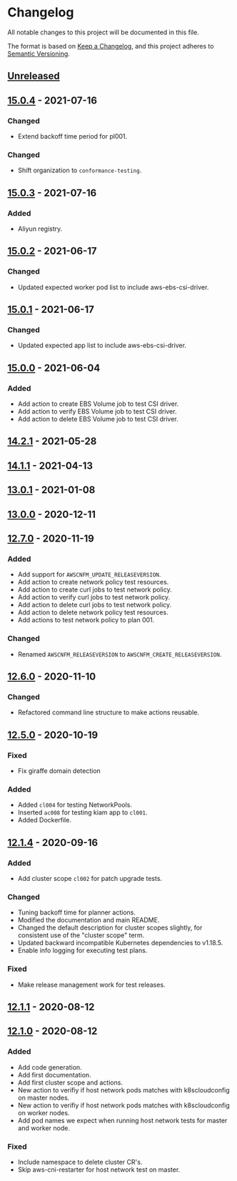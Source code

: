 # Changelog

All notable changes to this project will be documented in this file.

The format is based on [Keep a Changelog](https://keepachangelog.com/en/1.0.0/),
and this project adheres to [Semantic Versioning](https://semver.org/spec/v2.0.0.html).



## [Unreleased]

## [15.0.4] - 2021-07-16

### Changed

- Extend backoff time period for pl001.

### Changed

- Shift organization to `conformance-testing`.

## [15.0.3] - 2021-07-16

### Added

- Aliyun registry.

## [15.0.2] - 2021-06-17

### Changed

- Updated expected worker pod list to include aws-ebs-csi-driver.

## [15.0.1] - 2021-06-17

### Changed

- Updated expected app list to include aws-ebs-csi-driver.

## [15.0.0] - 2021-06-04

### Added

- Add action to create EBS Volume job to test CSI driver.
- Add action to verify EBS Volume job to test CSI driver.
- Add action to delete EBS Volume job to test CSI driver.

## [14.2.1] - 2021-05-28

## [14.1.1] - 2021-04-13

## [13.0.1] - 2021-01-08

## [13.0.0] - 2020-12-11

## [12.7.0] - 2020-11-19

### Added

- Add support for `AWSCNFM_UPDATE_RELEASEVERSION`.
- Add action to create network policy test resources.
- Add action to create curl jobs to test network policy.
- Add action to verify curl jobs to test network policy.
- Add action to delete curl jobs to test network policy.
- Add action to delete network policy test resources.
- Add actions to test network policy to plan 001.

### Changed

- Renamed `AWSCNFM_RELEASEVERSION` to `AWSCNFM_CREATE_RELEASEVERSION`.


## [12.6.0] - 2020-11-10



### Changed

- Refactored command line structure to make actions reusable.



## [12.5.0] - 2020-10-19

### Fixed

- Fix giraffe domain detection

### Added

- Added `cl004` for testing NetworkPools.
- Inserted `ac008` for testing kiam app to `cl001`.
- Added Dockerfile.

## [12.1.4] - 2020-09-16

### Added

- Add cluster scope `cl002` for patch upgrade tests.

### Changed

- Tuning backoff time for planner actions.
- Modified the documentation and main README.
- Changed the default description for cluster scopes slightly, for consistent
  use of the "cluster scope" term.
- Updated backward incompatible Kubernetes dependencies to v1.18.5.
- Enable info logging for executing test plans.

### Fixed

- Make release management work for test releases.

## [12.1.1] - 2020-08-12

## [12.1.0] - 2020-08-12

### Added

* Add code generation.
* Add first documentation.
* Add first cluster scope and actions.
* New action to verifiy if host network pods matches with k8scloudconfig on master nodes.
* New action to verifiy if host network pods matches with k8scloudconfig on worker nodes.
* Add pod names we expect when running host network tests for master and worker node.

### Fixed

* Include namespace to delete cluster CR's.
* Skip aws-cni-restarter for host network test on master.

[Unreleased]: https://github.com/giantswarm/awscnfm/compare/v15.0.4...HEAD
[15.0.4]: https://github.com/giantswarm/awscnfm/compare/v15.0.3...v15.0.4
[15.0.3]: https://github.com/giantswarm/awscnfm/compare/v15.0.2...v15.0.3
[15.0.2]: https://github.com/giantswarm/awscnfm/compare/v15.0.1...v15.0.2
[15.0.1]: https://github.com/giantswarm/awscnfm/compare/v15.0.0...v15.0.1
[15.0.0]: https://github.com/giantswarm/awscnfm/compare/v14.2.1...v15.0.0
[14.2.1]: https://github.com/giantswarm/awscnfm/compare/v14.1.1...v14.2.1
[14.1.1]: https://github.com/giantswarm/awscnfm/compare/v13.0.1...v14.1.1
[13.0.1]: https://github.com/giantswarm/awscnfm/compare/v13.0.0...v13.0.1
[13.0.0]: https://github.com/giantswarm/awscnfm/compare/v12.7.0...v13.0.0
[12.7.0]: https://github.com/giantswarm/awscnfm/compare/v12.6.0...v12.7.0
[12.6.0]: https://github.com/giantswarm/awscnfm/compare/v12.5.0...v12.6.0
[12.5.0]: https://github.com/giantswarm/awscnfm/compare/v12.1.4...v12.5.0
[12.1.4]: https://github.com/giantswarm/awscnfm/compare/v12.1.1...v12.1.4
[12.1.1]: https://github.com/giantswarm/awscnfm/compare/v12.1.0...v12.1.1
[12.1.0]: https://github.com/giantswarm/awscnfm/releases/tag/v12.1.0
